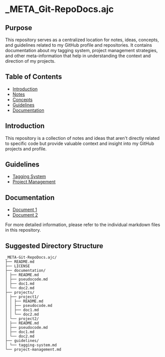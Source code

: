 # _META_Git-RepoDocs.ajc

## Purpose

This repository serves as a centralized location for notes, ideas, concepts, and guidelines related to my GitHub profile and repositories. It contains documentation about my tagging system, project management strategies, and other meta-information that help in understanding the context and direction of my projects.

## Table of Contents

- [Introduction](#introduction)
- [Notes](#notes)
- [Concepts](#concepts)
- [Guidelines](#guidelines)
- [Documentation](#documentation)

## Introduction

This repository is a collection of notes and ideas that aren't directly related to specific code but provide valuable context and insight into my GitHub projects and profile.

## Guidelines

- [Tagging System](guidelines/tagging-system.md)
- [Project Management](guidelines/project-management.md)

## Documentation

- [Document 1](documentation/doc1.md)
- [Document 2](documentation/doc2.md)

For more detailed information, please refer to the individual markdown files in this repository.

## Suggested Directory Structure
```
_META-Git-RepoDocs.ajc/
├── README.md
├── LICENSE
├── documentation/
│ ├── README.md
│ ├── pseudocode.md
│ ├── doc1.md
│ └── doc2.md
├── projects/
│ ├── project1/
│ │ ├── README.md
│ │ ├── pseudocode.md
│ │ ├── doc1.md
│ │ └── doc2.md
│ └── project2/
│ ├── README.md
│ ├── pseudocode.md
│ ├── doc1.md
│ └── doc2.md
├── guidelines/
│ └── tagging-system.md
└── project-management.md
```